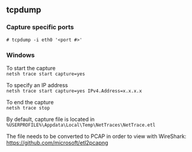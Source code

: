 ## tcpdump  

### Capture specific ports

`# tcpdump -i eth0 '<port #>'`

### Windows  

To start the capture  
`netsh trace start capture=yes`

To specify an IP address  
`netsh trace start capture=yes IPv4.Address=x.x.x.x`

To end the capture  
`netsh trace stop`

By default, capture file is located in `%USERPROFILE%\Appdata\Local\Temp\NetTraces\NetTrace.etl`

The file needs to be converted to PCAP in order to view with WireShark:  
https://github.com/microsoft/etl2pcapng
     
